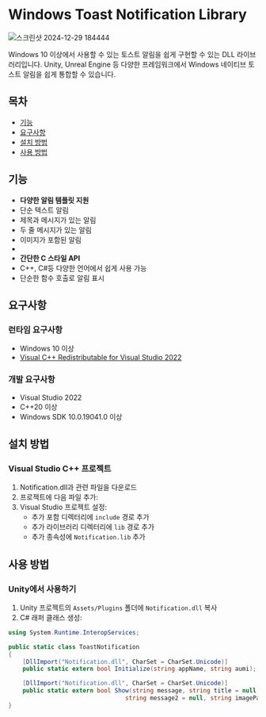 # Windows Toast Notification Library

![스크린샷 2024-12-29 184444](https://github.com/user-attachments/assets/624eded8-2ec9-4b16-899f-5f001d2f5e51)


Windows 10 이상에서 사용할 수 있는 토스트 알림을 쉽게 구현할 수 있는 DLL 라이브러리입니다. Unity, Unreal Engine 등 다양한 프레임워크에서 Windows 네이티브 토스트 알림을 쉽게 통합할 수 있습니다.

## 목차
- [기능](#기능)
- [요구사항](#요구사항)
- [설치 방법](#설치-방법)
- [사용 방법](#사용-방법)


## 기능
- **다양한 알림 템플릿 지원**
 - 단순 텍스트 알림
 - 제목과 메시지가 있는 알림
 - 두 줄 메시지가 있는 알림
 - 이미지가 포함된 알림
 - 
- **간단한 C 스타일 API**
 - C++, C#등 다양한 언어에서 쉽게 사용 가능
 - 단순한 함수 호출로 알림 표시

## 요구사항
### 런타임 요구사항
- Windows 10 이상
- [Visual C++ Redistributable for Visual Studio 2022](https://aka.ms/vs/17/release/vc_redist.x64.exe)

### 개발 요구사항
- Visual Studio 2022
- C++20 이상
- Windows SDK 10.0.19041.0 이상

## 설치 방법
### Visual Studio C++ 프로젝트
1. Notification.dll과 관련 파일을 다운로드
2. 프로젝트에 다음 파일 추가:
3. Visual Studio 프로젝트 설정:
   - 추가 포함 디렉터리에 `include` 경로 추가
   - 추가 라이브러리 디렉터리에 `lib` 경로 추가
   - 추가 종속성에 `Notification.lib` 추가

## 사용 방법
### Unity에서 사용하기
1. Unity 프로젝트의 `Assets/Plugins` 폴더에 `Notification.dll` 복사
2. C# 래퍼 클래스 생성:
```csharp
using System.Runtime.InteropServices;

public static class ToastNotification
{
    [DllImport("Notification.dll", CharSet = CharSet.Unicode)]
    public static extern bool Initialize(string appName, string aumi);

    [DllImport("Notification.dll", CharSet = CharSet.Unicode)]
    public static extern bool Show(string message, string title = null, 
                                 string message2 = null, string imagePath = null);
}
